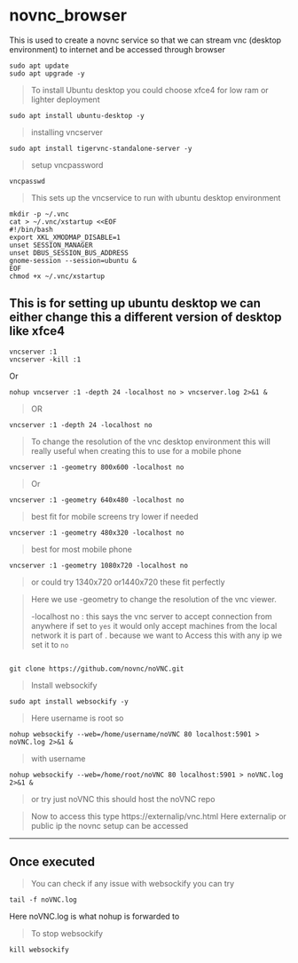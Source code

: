 # novnc_browser
This is used to create a novnc service so that we can stream vnc (desktop environment) to internet and be accessed through browser

```
sudo apt update
sudo apt upgrade -y
```
> To install Ubuntu desktop you could choose xfce4 for low ram or lighter deployment
```
sudo apt install ubuntu-desktop -y
```

> installing vncserver
```
sudo apt install tigervnc-standalone-server -y
```
> setup vncpassword
```
vncpasswd
```

> This sets up the vncservice to run with ubuntu desktop environment
```
mkdir -p ~/.vnc
cat > ~/.vnc/xstartup <<EOF
#!/bin/bash
export XKL_XMODMAP_DISABLE=1
unset SESSION_MANAGER
unset DBUS_SESSION_BUS_ADDRESS
gnome-session --session=ubuntu &
EOF
chmod +x ~/.vnc/xstartup
```
## This is for setting up ubuntu desktop we can either change this a different version of desktop like xfce4
```
vncserver :1
vncserver -kill :1
```
Or 

```
nohup vncserver :1 -depth 24 -localhost no > vncserver.log 2>&1 & 
```
> OR
```
vncserver :1 -depth 24 -localhost no
```

> To change the resolution of the vnc desktop environment this will really useful when creating this to use for a mobile phone


```
vncserver :1 -geometry 800x600 -localhost no
```

> Or

```
vncserver :1 -geometry 640x480 -localhost no
```
> best fit for mobile screens try lower if needed

```
vncserver :1 -geometry 480x320 -localhost no
```

> best for most mobile phone 

```
vncserver :1 -geometry 1080x720 -localhost no
```
> or could try 1340x720 or1440x720 these fit perfectly

> Here we use -geometry to change the resolution of the vnc viewer.
>     
> -localhost no : this says the vnc server to accept connection from anywhere if set to `yes` it would only accept machines from the local network it is part of . because we want to Access this with any ip 
we set it to `no`
```

git clone https://github.com/novnc/noVNC.git
```
> Install websockify
```
sudo apt install websockify -y
```

> Here username is root so
```
nohup websockify --web=/home/username/noVNC 80 localhost:5901 > noVNC.log 2>&1 &
```
> with username
```
nohup websockify --web=/home/root/noVNC 80 localhost:5901 > noVNC.log 2>&1 &
```
> or try just noVNC this should host the noVNC repo

> Now to access this type 
https://externalip/vnc.html
Here externalip or public ip the novnc setup can be accessed 

---

## Once executed


> You can check if any issue with websockify you can try

```
tail -f noVNC.log
```
Here noVNC.log is what nohup is forwarded to

> To stop websockify 

```
kill websockify
```
